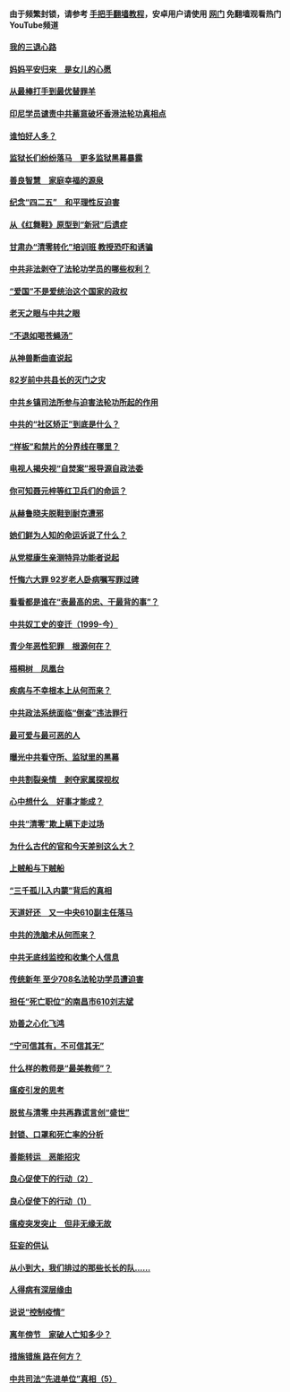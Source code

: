 #### 由于频繁封锁，请参考 [手把手翻墙教程](https://github.com/gfw-breaker/guides/wiki/)，安卓用户请使用 [网门](https://github.com/gfw-breaker/nogfw/blob/master/dl.md?t=04301600) 免翻墙观看热门YouTube频道 

#### [我的三退心路](../pages/19/423876.md?t=04301600) 

#### [妈妈平安归来　是女儿的心愿](../pages/19/423947.md?t=04301600) 

#### [从最棒打手到最优替罪羊](../pages/19/423819.md?t=04301600) 

#### [印尼学员谴责中共蓄意破坏香港法轮功真相点](../pages/19/423902.md?t=04301600) 

#### [谁怕好人多？](../pages/19/423774.md?t=04301600) 

#### [监狱长们纷纷落马　更多监狱黑幕暴露](../pages/19/423787.md?t=04301600) 

#### [善良智慧　家庭幸福的源泉](../pages/19/423632.md?t=04301600) 

#### [纪念“四二五”　和平理性反迫害](../pages/19/423660.md?t=04301600) 

#### [从《红舞鞋》原型到“新冠”后遗症](../pages/19/423509.md?t=04301600) 

#### [甘肃办“清零转化”培训班 教授恐吓和诱骗](../pages/19/423498.md?t=04301600) 

#### [中共非法剥夺了法轮功学员的哪些权利？](../pages/19/423392.md?t=04301600) 

#### [“爱国”不是爱统治这个国家的政权](../pages/19/423029.md?t=04301600) 

#### [老天之眼与中共之眼](../pages/19/423378.md?t=04301600) 

#### [“不退如喝苍蝇汤”](../pages/19/423287.md?t=04301600) 

#### [从神兽断曲直说起](../pages/19/423201.md?t=04301600) 

#### [82岁前中共县长的灭门之灾](../pages/19/423055.md?t=04301600) 

#### [中共乡镇司法所参与迫害法轮功所起的作用](../pages/19/423064.md?t=04301600) 

#### [中共的“社区矫正”到底是什么？](../pages/19/422870.md?t=04301600) 

#### [“样板”和禁片的分界线在哪里？](../pages/19/422704.md?t=04301600) 

#### [电视人揭央视“自焚案”报导源自政法委](../pages/19/422770.md?t=04301600) 

#### [你可知聂元梓等红卫兵们的命运？](../pages/19/422848.md?t=04301600) 

#### [从赫鲁晓夫脱鞋到耐克遭邪](../pages/19/422826.md?t=04301600) 

#### [她们鲜为人知的命运诉说了什么？](../pages/19/422754.md?t=04301600) 

#### [从党棍康生亲测特异功能者说起](../pages/19/422657.md?t=04301600) 

#### [忏悔六大罪 92岁老人卧病嘱写罪过碑](../pages/19/422750.md?t=04301600) 

#### [看看都是谁在“表最高的忠、干最背的事”？](../pages/19/422703.md?t=04301600) 

#### [中共奴工史的变迁（1999-今）](../pages/19/422656.md?t=04301600) 

#### [青少年恶性犯罪　根源何在？](../pages/19/422449.md?t=04301600) 

#### [梧桐树　凤凰台](../pages/19/422442.md?t=04301600) 

#### [疾病与不幸根本上从何而来？](../pages/19/422438.md?t=04301600) 

#### [中共政法系统面临“倒查”违法罪行](../pages/19/422497.md?t=04301600) 

#### [最可爱与最可恶的人](../pages/19/422448.md?t=04301600) 

#### [曝光中共看守所、监狱里的黑幕](../pages/19/422390.md?t=04301600) 

#### [中共割裂亲情　剥夺家属探视权](../pages/19/422364.md?t=04301600) 

#### [心中想什么　好事才能成？](../pages/19/422318.md?t=04301600) 

#### [中共“清零”欺上瞒下走过场](../pages/19/422306.md?t=04301600) 

#### [为什么古代的官和今天差别这么大？](../pages/19/422228.md?t=04301600) 

#### [上贼船与下贼船](../pages/19/422276.md?t=04301600) 

#### [“三千孤儿入内蒙”背后的真相](../pages/19/422229.md?t=04301600) 

#### [天道好还　又一中央610副主任落马](../pages/19/422155.md?t=04301600) 

#### [中共的洗脑术从何而来？](../pages/19/422154.md?t=04301600) 

#### [中共无底线监控和收集个人信息](../pages/19/422039.md?t=04301600) 

#### [传统新年 至少708名法轮功学员遭迫害](../pages/19/421946.md?t=04301600) 

#### [担任“死亡职位”的南昌市610刘志斌](../pages/19/421957.md?t=04301600) 

#### [劝善之心化飞鸿](../pages/19/421164.md?t=04301600) 

#### [“宁可信其有，不可信其无”](../pages/19/421691.md?t=04301600) 

#### [什么样的教师是“最美教师”？](../pages/19/421755.md?t=04301600) 

#### [瘟疫引发的思考](../pages/19/421594.md?t=04301600) 

#### [脱贫与清零 中共再靠谎言创“盛世”](../pages/19/421590.md?t=04301600) 

#### [封锁、口罩和死亡率的分析](../pages/19/421495.md?t=04301600) 

#### [善能转运　恶能招灾](../pages/19/421334.md?t=04301600) 

#### [良心促使下的行动（2）](../pages/19/421361.md?t=04301600) 

#### [良心促使下的行动（1）](../pages/19/421302.md?t=04301600) 

#### [瘟疫突发突止　但非无缘无故](../pages/19/421281.md?t=04301600) 

#### [狂妄的供认](../pages/19/421199.md?t=04301600) 

#### [从小到大，我们排过的那些长长的队……](../pages/19/421243.md?t=04301600) 

#### [人得病有深层缘由](../pages/19/420864.md?t=04301600) 

#### [说说“控制疫情”](../pages/19/420831.md?t=04301600) 

#### [离年傍节　家破人亡知多少？](../pages/19/420563.md?t=04301600) 

#### [措施错施  路在何方？](../pages/19/420076.md?t=04301600) 

#### [中共司法“先进单位”真相（5）](../pages/19/419453.md?t=04301600) 

